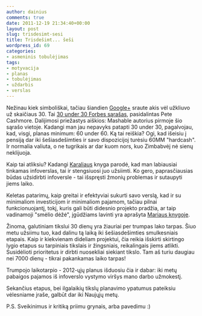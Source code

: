 ```yaml
---
author: dainius
comments: true
date: 2011-12-19 21:34:40+00:00
layout: post
slug: trisdesimt-sesi
title: Trisdešimt... šeši
wordpress_id: 69
categories:
- asmeninis tobulėjimas
tags:
- motyvacija
- planas
- tobulėjimas
- uždarbis
- verslas
---
```


Nežinau kiek simboliškai, tačiau šiandien [Google+](https://plus.google.com/u/0/106188829583496636126/) sraute akis vėl užkliuvo už skaičiaus 30. Tai [30 under 30 Forbes sąrašas](http://www.forbes.com/special-report/2011/30-under30-12/30-under-30-12_media.html), pasidalintas Pete Cashmore. Dalijimosi priežastys aiškios: Mashable autorius pirmoje šio sąrašo vietoje. Kadangi man jau nepavyks patapti 30 under 30, pagalvojau, kad, visgi, planas minimum: 60 under 60. Ką tai reiškia? Ogi, kad išeisiu į pensiją dar iki šešiasdešimties ir savo dispozicijoj turėsiu 60MM "hardcash". Ir normalia valiuta, o ne tugrikais ar dar kuom nors, kuo Zimbabvėj nė sienų neklijuoja.

Kaip tai atliksiu? Kadangi [Karaliaus](http://30dienu.lt/nemokamos-knygos-internete-1/) knyga parodė, kad man labiausiai tinkamas infoverslas, tai ir stengsiuosi juo užsiimti. Ko gero, paprasčiausias būdas užsidirbti infoversle - tai išspręsti žmonių problemas ir sutaupyti jiems laiko.

Keletas patarimų, kaip greitai ir efektyviai sukurti savo verslą, kad ir su minimaliom investicijom ir minimaliom pajamom, tačiau pilnai funkcionuojantį, tokį, kuris gali būti didesnio projekto pradžia, ar taip vadinamoji "smėlio dėžė", įgūdžiams lavinti yra aprašyta [Mariaus knygoje](http://30dienu.lt/nemokama-e-knyga-kaip-sukurti-savo-versla-per-30-dienu/).

Žinoma, galutiniam tikslui 30 dienų yra žiauriai per trumpas lako tarpas. Šiuo metu užsiimu tuo, kad dalinu tą laiką iki šešiasdešimties smulkesniais etapais. Kaip ir kiekvienam dideliam projektui, čia reikia išskirti skirtingo lygio etapus su tarpiniais tikslais ir žingsniais, reikalingais jiems atlikti. Susidėlioti prioritetus ir dirbti nuosekliai siekiant tikslo. Tam aš turiu daugiau nei 7000 dienų - tikrai pakankamas laiko tarpas!

Trumpojo laikotarpio - 2012-ųjų planus išduosiu čia ir dabar: iki metų pabaigos pajamos iš infoverslo vystymo viršys mano darbo užmokestį.

Sekančius etapus, bei ilgalaikių tikslų planavimo ypatumus pateiksiu vėlesniame įraše, galbūt dar iki Naujųjų metų.

P.S. Sveikinimus ir kritiką priimu grynais, arba pavedimu :)
